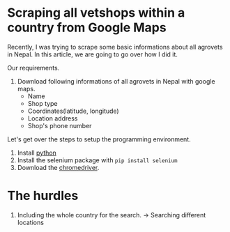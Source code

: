 # Scraping all vetshops within a country from Google Maps

Recently, I was trying to scrape some basic informations about all agrovets
in Nepal. In this article, we are going to go over how I did it.

Our requirements.
1. Download following informations of all agrovets in Nepal with google maps.
    * Name
    * Shop type
    * Coordinates(latitude, longitude)
    * Location address
    * Shop's phone number

Let's get over the steps to setup the programming environment.
1. Install [python](https://www.python.org/downloads/)
2. Install the selenium package with `pip install selenium`
3. Download the [chromedriver](https://sites.google.com/a/chromium.org/chromedriver/downloads).

# The hurdles
1. Including the whole country for the search.
    -> Searching different locations

